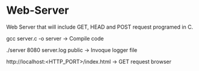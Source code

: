 # Web-Server
Web Server that will include GET, HEAD and POST request programed in C.

gcc server.c -o server -> Compile code

./server 8080 server.log public -> Invoque logger file

http://localhost:<HTTP_PORT>/index.html -> GET request browser 
